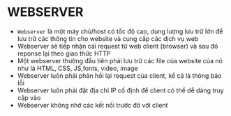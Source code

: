 WEBSERVER
============
- `Webserver` là một máy chủ/host có tốc độ cao, dung lượng lưu trữ lớn để lưu trữ các thông tin cho website và cung cấp các dịch vụ web
- Webserver sẽ tiếp nhận cái request từ web client (browser) và sau đó reponse lại theo giao thức HTTP
- Một webserver thường đầu tiên phải lưu trữ các file của website của nó như là HTML, CSS, JS,fonts, video, image
- Webserver luôn phải phản hồi lại request của client, kể cả là thông báo lỗi
- Webserver luôn phải đặt địa chỉ IP cố định để client có thể dễ dàng truy cập vào
- Webserver không nhớ các kết nối trước đó với client